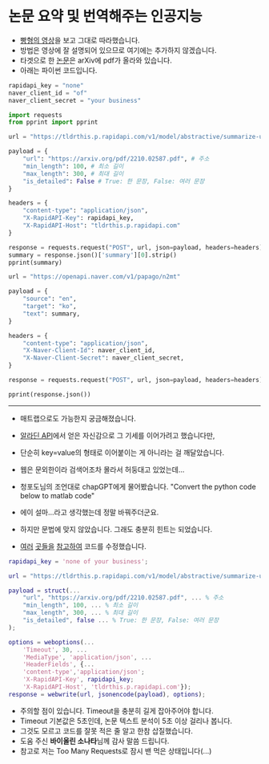 # 논문 요약 및 번역해주는 인공지능

* [빵형의 영상](https://www.youtube.com/watch?v=1f_i0wUNKVY)을 보고 그대로 따라했습니다.
* 방법은 영상에 잘 설명되어 있으므로 여기에는 추가하지 않겠습니다.
* 타겟으로 한 [논문](https://arxiv.org/pdf/2210.02587.pdf)은 arXiv에 pdf가 올라와 있습니다.
* 아래는 파이썬 코드입니다.


```python
rapidapi_key = "none"
naver_client_id = "of"
naver_client_secret = "your business"

import requests
from pprint import pprint

url = "https://tldrthis.p.rapidapi.com/v1/model/abstractive/summarize-url/"

payload = {
    "url": "https://arxiv.org/pdf/2210.02587.pdf", # 주소
    "min_length": 100, # 최소 길이
    "max_length": 300, # 최대 길이
    "is_detailed": False # True: 한 문장, False: 여러 문장
}

headers = {
    "content-type": "application/json",
    "X-RapidAPI-Key": rapidapi_key,
    "X-RapidAPI-Host": "tldrthis.p.rapidapi.com"
}

response = requests.request("POST", url, json=payload, headers=headers)
summary = response.json()['summary'][0].strip()
pprint(summary)

url = "https://openapi.naver.com/v1/papago/n2mt"

payload = {
    "source": "en",
    "target": "ko",
    "text": summary,
}

headers = {
    "content-type": "application/json",
    "X-Naver-Client-Id": naver_client_id,
    "X-Naver-Client-Secret": naver_client_secret,
}

response = requests.request("POST", url, json=payload, headers=headers)

pprint(response.json())
```

---

* 매트랩으로도 가능한지 궁금해졌습니다.
* [알라딘 API](https://github.com/meticulousdev/MATLAB/tree/main/using_aladin_api)에서 얻은 자신감으로 그 기세를 이어가려고 했습니다만,
* 단순히 key=value의 형태로 이어붙이는 게 아니라는 걸 깨달았습니다.
* 웹은 문외한이라 검색어조차 몰라서 허둥대고 있었는데...
* 청포도님의 조언대로 chapGPT에게 물어봤습니다. "Convert the python code below to matlab code"
* 에이 설마...라고 생각했는데 정말 바꿔주더군요.


* 하지만 문법에 맞지 않았습니다. 그래도 충분히 힌트는 되었습니다.
* [여러](https://www.mathworks.com/help/matlab/ref/webwrite.html) [곳들을](https://www.mathworks.com/help/matlab/ref/weboptions.html) [참고하여](https://www.mathworks.com/matlabcentral/answers/486888-how-can-i-post-json-arguments-request-payload-using-matlab-s-webwrite) 코드를 수정했습니다.

```matlab
rapidapi_key = 'none of your business';

url = "https://tldrthis.p.rapidapi.com/v1/model/abstractive/summarize-url/";

payload = struct(...
    "url", "https://arxiv.org/pdf/2210.02587.pdf", ... % 주소
    "min_length", 100, ... % 최소 길이
    "max_length", 300, ... % 최대 길이
    "is_detailed", false ... % True: 한 문장, False: 여러 문장
);

options = weboptions(...
    'Timeout', 30, ...
    'MediaType', 'application/json', ...
    'HeaderFields', {...
    'content-type','application/json'; 
    'X-RapidAPI-Key', rapidapi_key;
    'X-RapidAPI-Host', 'tldrthis.p.rapidapi.com'});
response = webwrite(url, jsonencode(payload), options);
```

* 주의할 점이 있습니다. Timeout을 충분히 길게 잡아주어야 합니다.
* Timeout 기본값은 5초인데, 논문 텍스트 분석이 5초 이상 걸리나 봅니다.
* 그것도 모르고 코드를 잘못 적은 줄 알고 한참 삽질했습니다.
* 도움 주신 **바이올린 소나타**님께 감사 말씀 드립니다.
* 참고로 저는 Too Many Requests로 잠시 밴 먹은 상태입니다(...)

